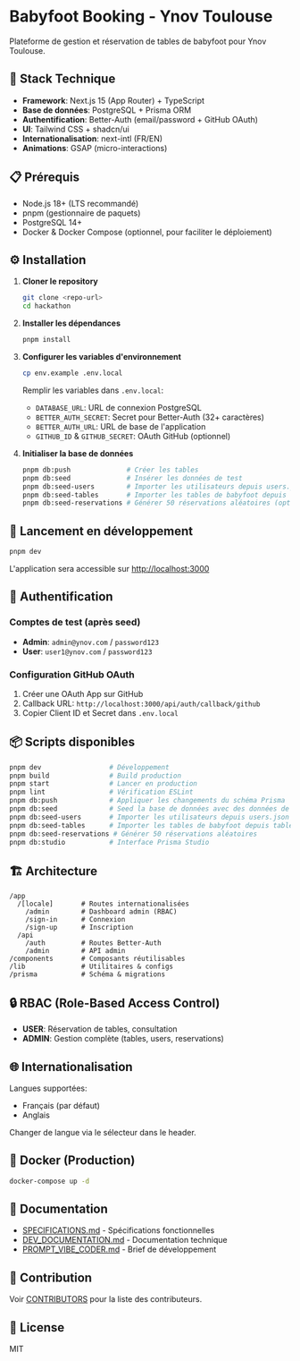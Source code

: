 # Babyfoot Booking - Ynov Toulouse

Plateforme de gestion et réservation de tables de babyfoot pour Ynov Toulouse.

## 🚀 Stack Technique

- **Framework**: Next.js 15 (App Router) + TypeScript
- **Base de données**: PostgreSQL + Prisma ORM
- **Authentification**: Better-Auth (email/password + GitHub OAuth)
- **UI**: Tailwind CSS + shadcn/ui
- **Internationalisation**: next-intl (FR/EN)
- **Animations**: GSAP (micro-interactions)

## 📋 Prérequis

- Node.js 18+ (LTS recommandé)
- pnpm (gestionnaire de paquets)
- PostgreSQL 14+
- Docker & Docker Compose (optionnel, pour faciliter le déploiement)

## ⚙️ Installation

1. **Cloner le repository**

   ```bash
   git clone <repo-url>
   cd hackathon
   ```

2. **Installer les dépendances**

   ```bash
   pnpm install
   ```

3. **Configurer les variables d'environnement**

   ```bash
   cp env.example .env.local
   ```

   Remplir les variables dans `.env.local`:

   - `DATABASE_URL`: URL de connexion PostgreSQL
   - `BETTER_AUTH_SECRET`: Secret pour Better-Auth (32+ caractères)
   - `BETTER_AUTH_URL`: URL de base de l'application
   - `GITHUB_ID` & `GITHUB_SECRET`: OAuth GitHub (optionnel)

4. **Initialiser la base de données**
   ```bash
   pnpm db:push              # Créer les tables
   pnpm db:seed              # Insérer les données de test
   pnpm db:seed-users        # Importer les utilisateurs depuis users.json (optionnel)
   pnpm db:seed-tables       # Importer les tables de babyfoot depuis tables.json (optionnel)
   pnpm db:seed-reservations # Générer 50 réservations aléatoires (optionnel)
   ```

## 🏃 Lancement en développement

```bash
pnpm dev
```

L'application sera accessible sur [http://localhost:3000](http://localhost:3000)

## 🔐 Authentification

### Comptes de test (après seed)

- **Admin**: `admin@ynov.com` / `password123`
- **User**: `user1@ynov.com` / `password123`

### Configuration GitHub OAuth

1. Créer une OAuth App sur GitHub
2. Callback URL: `http://localhost:3000/api/auth/callback/github`
3. Copier Client ID et Secret dans `.env.local`

## 📦 Scripts disponibles

```bash
pnpm dev                 # Développement
pnpm build               # Build production
pnpm start               # Lancer en production
pnpm lint                # Vérification ESLint
pnpm db:push             # Appliquer les changements du schéma Prisma
pnpm db:seed             # Seed la base de données avec des données de test
pnpm db:seed-users       # Importer les utilisateurs depuis users.json
pnpm db:seed-tables      # Importer les tables de babyfoot depuis tables.json
pnpm db:seed-reservations # Générer 50 réservations aléatoires
pnpm db:studio           # Interface Prisma Studio
```

## 🏗️ Architecture

```
/app
  /[locale]       # Routes internationalisées
    /admin        # Dashboard admin (RBAC)
    /sign-in      # Connexion
    /sign-up      # Inscription
  /api
    /auth         # Routes Better-Auth
    /admin        # API admin
/components       # Composants réutilisables
/lib              # Utilitaires & configs
/prisma           # Schéma & migrations
```

## 🔒 RBAC (Role-Based Access Control)

- **USER**: Réservation de tables, consultation
- **ADMIN**: Gestion complète (tables, users, reservations)

## 🌐 Internationalisation

Langues supportées:

- Français (par défaut)
- Anglais

Changer de langue via le sélecteur dans le header.

## 🐳 Docker (Production)

```bash
docker-compose up -d
```

## 📝 Documentation

- [SPECIFICATIONS.md](./SPECIFICATIONS.md) - Spécifications fonctionnelles
- [DEV_DOCUMENTATION.md](./DEV_DOCUMENTATION.md) - Documentation technique
- [PROMPT_VIBE_CODER.md](./PROMPT_VIBE_CODER.md) - Brief de développement

## 🤝 Contribution

Voir [CONTRIBUTORS](./CONTRIBUTORS) pour la liste des contributeurs.

## 📄 License

MIT
